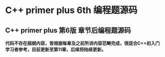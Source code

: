 # C++ primer plus 6th 编程题源码

## C++ primer plus 第6版 章节后编程题源码

**代码不存在超纲内容，皆根据每章及之前所讲内容范畴完成，很适合C++初入门学习者参考，目前更新至第11章，后续将陆续更新。**